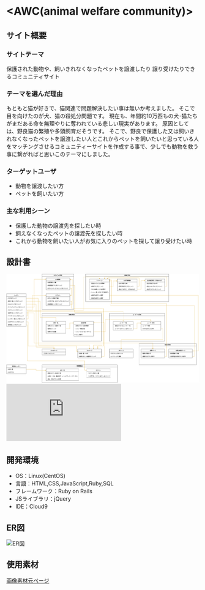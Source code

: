 # <AWC(animal welfare community)>

## サイト概要
### サイトテーマ
保護された動物や、飼いきれなくなったペットを譲渡したり
譲り受けたりできるコミュニティサイト

### テーマを選んだ理由
もともと猫が好きで、猫関連で問題解決したい事は無いか考えました。
そこで目を向けたのが犬、猫の殺処分問題です。
現在も、年間約10万匹もの犬･猫たちがまだある命を無理やりに奪われている悲しい現実があります。
原因としては、野良猫の繁殖や多頭飼育だそうです。
そこで、野良で保護した又は飼いきれなくなったペットを譲渡したい人とこれからペットを飼いたいと思っている人をマッチングさせるコミュニティーサイトを作成する事で、少しでも動物を救う事に繋がればと思いこのテーマにしました。

### ターゲットユーザ
- 動物を譲渡したい方
- ペットを飼いたい方

### 主な利用シーン
- 保護した動物の譲渡先を探したい時
- 飼えなくなったペットの譲渡先を探したい時
- これから動物を飼いたい人がお気に入りのペットを探して譲り受けたい時

## 設計書
![画面設計](https://github.com/TakaoShiro/awc/blob/main/%E7%94%BB%E9%9D%A2%E8%A8%AD%E8%A8%88.png)
![テーブル定義書](https://github.com/TakaoShiro/awc/blob/main/%E3%83%86%E3%83%BC%E3%83%96%E3%83%AB%E5%AE%9A%E7%BE%A9%E6%9B%B8.pdf)

## 開発環境
- OS：Linux(CentOS)
- 言語：HTML,CSS,JavaScript,Ruby,SQL
- フレームワーク：Ruby on Rails
- JSライブラリ：jQuery
- IDE：Cloud9

## ER図
![ER図](https://github.com/TakaoShiro/awc/blob/main/ER%E5%9B%B3.png)

## 使用素材
[画像素材元ページ](https://pixabay.com/ja/)